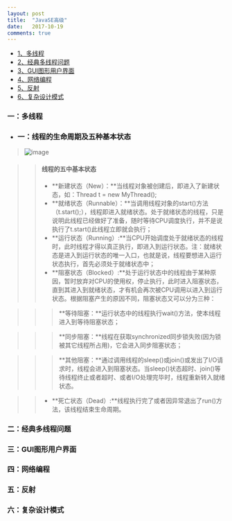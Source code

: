 ```yaml
---
layout: post
title:  "JavaSE高级"
date:   2017-10-19
comments: true
---
```


* [1、多线程](#multithreading)
* [2、经典多线程问题](#threadProblems)
* [3、GUI图形用户界面](#gui)
* [4、网络编程](#internet)
* [5、反射](#reflection)
* [6、复杂设计模式](#complexDesign)

<h3 id="multithreading">一：多线程</h3>

* ### 一：线程的生命周期及五种基本状态  

 >![image](http://images.cnitblog.com/i/426802/201406/232002051747387.jpg)

 > > #### 线程的五中基本状态
 > > * **新建状态（New）：**当线程对象被创建后，即进入了新建状态，如：Thread t = new MyThread();
 > > * **就绪状态（Runnable）：**当调用线程对象的start()方法（t.start();），线程即进入就绪状态。处于就绪状态的线程，只是说明此线程已经做好了准备，随时等待CPU调度执行，并不是说执行了t.start()此线程立即就会执行；
 > > * **运行状态（Running）:**当CPU开始调度处于就绪状态的线程时，此时线程才得以真正执行，即进入到运行状态。注：就绪状态是进入到运行状态的唯一入口，也就是说，线程要想进入运行状态执行，首先必须处于就绪状态中；
 > > * **阻塞状态（Blocked）:**处于运行状态中的线程由于某种原因，暂时放弃对CPU的使用权，停止执行，此时进入阻塞状态，直到其进入到就绪状态，才有机会再次被CPU调用以进入到运行状态。根据阻塞产生的原因不同，阻塞状态又可以分为三种：

 > > > **等待阻塞：**运行状态中的线程执行wait()方法，使本线程进入到等待阻塞状态；

 > > > **同步阻塞：**线程在获取synchronized同步锁失败(因为锁被其它线程所占用)，它会进入同步阻塞状态；

 > > > **其他阻塞：**通过调用线程的sleep()或join()或发出了I/O请求时，线程会进入到阻塞状态。当sleep()状态超时、join()等待线程终止或者超时、或者I/O处理完毕时，线程重新转入就绪状态。

 > > * **死亡状态（Dead）:**线程执行完了或者因异常退出了run()方法，该线程结束生命周期。


<h3 id="threadProblems">二：经典多线程问题</h3>
<h3 id="gui">三：GUI图形用户界面</h3>
<h3 id="internet">四：网络编程</h3>
<h3 id="reflection">五：反射</h3>
<h3 id="complexDesign">六：复杂设计模式</h3>
